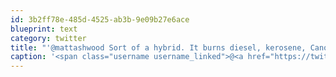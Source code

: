 ```yaml
---
id: 3b2ff78e-485d-4525-ab3b-9e09b27e6ace
blueprint: text
category: twitter
title: "'@mattashwood Sort of a hybrid. It burns diesel, kerosene, Canola oil and almost any other liquid fuel.I'm ready for the Mayan apocolypse"
caption: '<span class="username username_linked">@<a href="https://twitter.com/mattashwood" title="Matt Ashwood">mattashwood</a></span> Sort of a hybrid. It burns diesel, kerosene, Canola oil and almost any other liquid fuel.I''m ready for the Mayan apocolypse'
---
```

